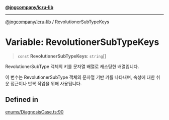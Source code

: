 [**@jngcompany/icru-lib**](../README.md)

***

[@jngcompany/icru-lib](../globals.md) / RevolutionerSubTypeKeys

# Variable: RevolutionerSubTypeKeys

> `const` **RevolutionerSubTypeKeys**: `string`[]

RevolutionerSubType 객체의 키를 문자열 배열로 캐스팅한 배열입니다.

이 변수는 RevolutionerSubType 객체의 문자열 기반 키를 나타내며,
속성에 대한 쉬운 접근이나 반복 작업을 위해 사용됩니다.

## Defined in

[enums/DiagnosisCase.ts:90](https://github.com/jngcompany/icru-lib/blob/256d6a1256b31526527eaee4aeab346b456a87aa/src/enums/DiagnosisCase.ts#L90)
